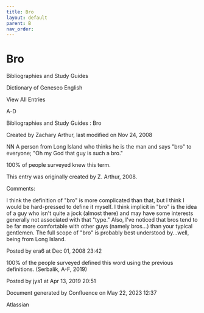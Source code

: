 ```yaml
---
title: Bro
layout: default
parent: B
nav_order:
---
```


# Bro

Bibliographies and Study Guides

Dictionary of Geneseo English

View All Entries

A-D

Bibliographies and Study Guides : Bro

Created by  Zachary Arthur, last modified on Nov 24, 2008

NN A person from Long Island who thinks he is the man and says &quot;bro&quot; to everyone; &quot;Oh my God that guy is such a bro.&quot;

100% of people surveyed knew this term.

This entry was originally created by Z. Arthur, 2008.

Comments:

I think the definition of &quot;bro&quot; is more complicated than that, but I think I would be hard-pressed to define it myself. I think implicit in &quot;bro&quot; is the idea of a guy who isn't quite a jock (almost there) and may have some interests generally not associated with that &quot;type.&quot; Also, I've noticed that bros tend to be far more comfortable with other guys (namely bros...) than your typical gentlemen. The full scope of &quot;bro&quot; is probably best understood by...well, being from Long Island.

Posted by era6 at Dec 01, 2008 23:42

100% of the people surveyed defined this word using the previous definitions. (Serbalik, A-F, 2019)

Posted by jys1 at Apr 13, 2019 20:51

Document generated by Confluence on May 22, 2023 12:37

Atlassian
